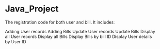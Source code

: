 # Java_Project

The registration code for both user and bill. It includes:

Adding User records
Adding Bills
Update User records
Update Bills
Display all User records
Display all Bills
Display Bills by bill ID
Display User details by User ID
